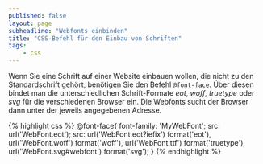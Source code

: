 ```yaml
---
published: false
layout: page
subheadline: "Webfonts einbinden"
title: "CSS-Befehl für den Einbau von Schriften"
tags:
    - css
---
```

Wenn Sie eine Schrift auf einer Website einbauen wollen, die nicht zu den Standardschrift gehört, benötigen Sie den Befehl `@font-face`. Über diesen bindet man die unterschiedlichen Schrift-Formate *eot*, *woff*, *truetype* oder *svg* für die verschiedenen Browser ein. Die Webfonts sucht der Browser dann unter der jeweils angegebenen Adresse.

{% highlight css %}
@font-face{ 
    font-family: 'MyWebFont';
    src: url('WebFont.eot');
    src: url('WebFont.eot?iefix') format('eot'),
         url('WebFont.woff') format('woff'),
         url('WebFont.ttf') format('truetype'),
         url('WebFont.svg#webfont') format('svg');
}
{% endhighlight %}
